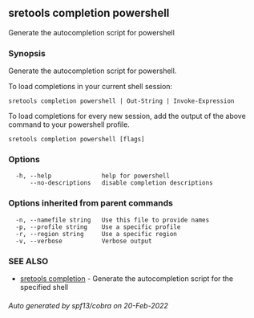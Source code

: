 ## sretools completion powershell

Generate the autocompletion script for powershell

### Synopsis

Generate the autocompletion script for powershell.

To load completions in your current shell session:

	sretools completion powershell | Out-String | Invoke-Expression

To load completions for every new session, add the output of the above command
to your powershell profile.


```
sretools completion powershell [flags]
```

### Options

```
  -h, --help              help for powershell
      --no-descriptions   disable completion descriptions
```

### Options inherited from parent commands

```
  -n, --namefile string   Use this file to provide names
  -p, --profile string    Use a specific profile
  -r, --region string     Use a specific region
  -v, --verbose           Verbose output
```

### SEE ALSO

* [sretools completion](sretools_completion.md)	 - Generate the autocompletion script for the specified shell

###### Auto generated by spf13/cobra on 20-Feb-2022
